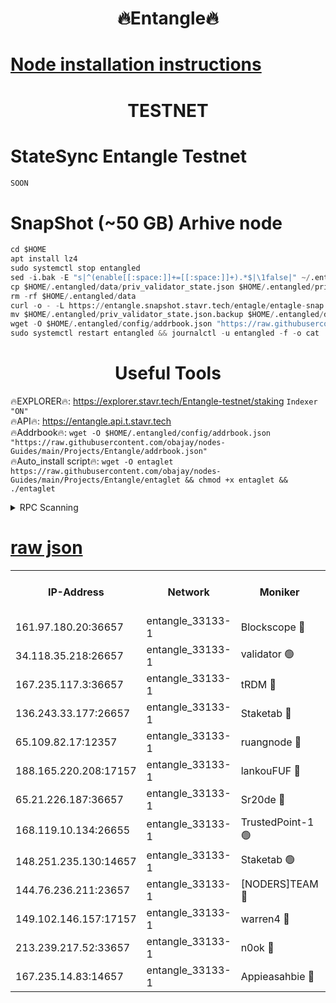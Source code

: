 <h1 align="center"> 🔥Entangle🔥</h1>

[Node installation instructions](https://github.com/obajay/nodes-Guides/tree/main/Projects/Entangle)
=

<h1 align="center"> TESTNET</h1>

# StateSync Entangle Testnet
```python
SOON
```
# SnapShot (~50 GB) Arhive node
```python
cd $HOME
apt install lz4
sudo systemctl stop entangled
sed -i.bak -E "s|^(enable[[:space:]]+=[[:space:]]+).*$|\1false|" ~/.entangled/config/config.toml
cp $HOME/.entangled/data/priv_validator_state.json $HOME/.entangled/priv_validator_state.json.backup
rm -rf $HOME/.entangled/data
curl -o - -L https://entangle.snapshot.stavr.tech/entagle/entagle-snap.tar.lz4 | lz4 -c -d - | tar -x -C $HOME/.entangled --strip-components 2
mv $HOME/.entangled/priv_validator_state.json.backup $HOME/.entangled/data/priv_validator_state.json
wget -O $HOME/.entangled/config/addrbook.json "https://raw.githubusercontent.com/obajay/nodes-Guides/main/Projects/Entangle/addrbook.json"
sudo systemctl restart entangled && journalctl -u entangled -f -o cat
```
 <h1 align="center"> Useful Tools</h1>
 
🔥EXPLORER🔥: https://explorer.stavr.tech/Entangle-testnet/staking        `Indexer "ON"` \
🔥API🔥:      https://entangle.api.t.stavr.tech \
🔥Addrbook🔥: ```wget -O $HOME/.entangled/config/addrbook.json "https://raw.githubusercontent.com/obajay/nodes-Guides/main/Projects/Entangle/addrbook.json"``` \
🔥Auto_install script🔥:  `wget -O entaglet https://raw.githubusercontent.com/obajay/nodes-Guides/main/Projects/Entangle/entaglet && chmod +x entaglet && ./entaglet`


<details>
<summary>RPC Scanning</summary>

<h2 align="center"> We scan nodes in real time every 4 hours. And we provide the final result of RPC endpoints.
We cannot influence the operation of these nodes in any way. </h2>


```python
If Voting Power is higher than 0 --> then the Node is a validator of the network and may be subject to attack and be a potential threat to the chain.
```
```python
We marked such validators with a red symbol
```

</details>

[raw json](https://rpc-check.entangt.stavr.tech/entangt/rpc-entangt-result.json)
=


<table><tr><th>IP-Address</th><th>Network</th><th>Moniker</th><th>Latest Block Height</th><th>Earliest Block Height</th><th>Catching Up</th><th>Tx Index</th><th>Voting Power</th><th>Scan Time</th></tr><tr><td>161.97.180.20:36657</td><td>entangle_33133-1</td><td>Blockscope 🔴</td><td>2463958</td><td>1</td><td>False</td><td>off</td><td>308875053135374</td><td>2024-03-03T14:53:16.928225812UTC</td></tr><tr><td>34.118.35.218:26657</td><td>entangle_33133-1</td><td>validator 🟢</td><td>2463965</td><td>1</td><td>False</td><td>on</td><td>0</td><td>2024-03-03T14:53:39.588543868UTC</td></tr><tr><td>167.235.117.3:36657</td><td>entangle_33133-1</td><td>tRDM 🔴</td><td>2463965</td><td>1</td><td>False</td><td>on</td><td>213321514162767</td><td>2024-03-03T14:53:39.887175091UTC</td></tr><tr><td>136.243.33.177:26657</td><td>entangle_33133-1</td><td>Staketab 🔴</td><td>2463960</td><td>660001</td><td>False</td><td>on</td><td>179470093269218</td><td>2024-03-03T14:53:28.548829246UTC</td></tr><tr><td>65.109.82.17:12357</td><td>entangle_33133-1</td><td>ruangnode 🔴</td><td>2463958</td><td>1312001</td><td>False</td><td>off</td><td>552407003552323</td><td>2024-03-03T14:53:17.296116839UTC</td></tr><tr><td>188.165.220.208:17157</td><td>entangle_33133-1</td><td>lankouFUF 🔴</td><td>2463959</td><td>1910001</td><td>False</td><td>off</td><td>329975890165805</td><td>2024-03-03T14:53:19.592808808UTC</td></tr><tr><td>65.21.226.187:36657</td><td>entangle_33133-1</td><td>Sr20de 🔴</td><td>2463958</td><td>2049001</td><td>False</td><td>off</td><td>29182130903389</td><td>2024-03-03T14:53:16.638026059UTC</td></tr><tr><td>168.119.10.134:26655</td><td>entangle_33133-1</td><td>TrustedPoint-1 🟢</td><td>2463965</td><td>2268001</td><td>False</td><td>off</td><td>0</td><td>2024-03-03T14:53:40.111783117UTC</td></tr><tr><td>148.251.235.130:14657</td><td>entangle_33133-1</td><td>Staketab 🟢</td><td>2463958</td><td>2272001</td><td>False</td><td>on</td><td>0</td><td>2024-03-03T14:53:16.327136663UTC</td></tr><tr><td>144.76.236.211:23657</td><td>entangle_33133-1</td><td>[NODERS]TEAM 🔴</td><td>2463960</td><td>2304001</td><td>False</td><td>off</td><td>26809152812468265</td><td>2024-03-03T14:53:28.298246861UTC</td></tr><tr><td>149.102.146.157:17157</td><td>entangle_33133-1</td><td>warren4 🔴</td><td>2463960</td><td>2327001</td><td>False</td><td>on</td><td>502586284125169</td><td>2024-03-03T14:53:28.070202864UTC</td></tr><tr><td>213.239.217.52:33657</td><td>entangle_33133-1</td><td>n0ok 🔴</td><td>2463963</td><td>2363963</td><td>False</td><td>off</td><td>46610548323815679</td><td>2024-03-03T14:53:32.860925011UTC</td></tr><tr><td>167.235.14.83:14657</td><td>entangle_33133-1</td><td>Appieasahbie 🔴</td><td>2463965</td><td>2436001</td><td>False</td><td>on</td><td>43265477232238731</td><td>2024-03-03T14:53:39.228633918UTC</td></tr></table>
